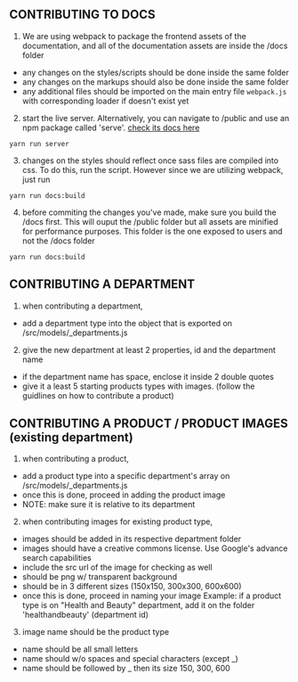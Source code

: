 
## CONTRIBUTING TO DOCS
1. We are using webpack to package the frontend assets of the documentation, and all of the
    documentation assets are inside the /docs folder
- any changes on the styles/scripts should be done inside the same folder
- any changes on the markups should also be done inside the same folder
- any additional files should be imported on the main entry file ```webpack.js``` with corresponding loader if doesn't exist yet

2. start the live server. Alternatively, you can navigate to /public and use an npm package called 'serve'. [check its docs here](https://www.npmjs.com/package/serve)
```
yarn run server
```

3. changes on the styles should reflect once sass files are compiled into css. To do this, run the script. However since we are utilizing webpack, just run
```
yarn run docs:build
```

4. before commiting the changes you've made, make sure you build the /docs first. This will ouput the /public folder but all assets are minified for performance purposes. This folder is the one exposed to users and not the /docs folder
```
yarn run docs:build
```


## CONTRIBUTING A DEPARTMENT

1. when contributing a department, 
- add a department type into the object that is exported on /src/models/_departments.js

2. give the new department at least 2 properties, id and the department name
- if the department name has space, enclose it inside 2 double quotes
- give it a least 5 starting products types with images. (follow the guidlines on how to contribute a product)



## CONTRIBUTING A PRODUCT / PRODUCT IMAGES (existing department)

1. when contributing a product, 
- add a product type into a specific department's array on /src/models/_departments.js
- once this is done, proceed in adding the product image
- NOTE: make sure it is relative to its department
    

2. when contributing images for existing product type,
- images should be added in its respective department folder
- images should have a creative commons license. Use Google's advance search capabilities
- include the src url of the image for checking as well
- should be png w/ transparent background
- should be in 3 different sizes (150x150, 300x300, 600x600)
- once this is done, proceed in naming your image
Example: 
    if a product type is on "Health and Beauty" department,
    add it on the folder 'healthandbeauty' (department id)

3. image name should be the product type 
- name should be all small letters 
- name should w/o spaces and special characters (except _)
- name should be followed by _ then its size 150, 300, 600
